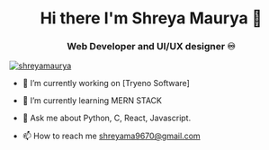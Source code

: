 ### <h1 align='center'>Hi there I'm Shreya Maurya 👋</h1>
<h3 align="center"> Web Developer and UI/UX designer ♾️</h3>

<p align="left"> <a href="https:// " target="blank"><img src="https://img.shields.io/twitter/follow/shreyamaurya?logo=twitter&style=for-the-badge" alt="shreyamaurya" /></a> </p>

 - 🔭 I’m currently working on [Tryeno Software]
<!--(https://github.com/CanisCoder/All-In-One-Application-) -->


- 🌱 I’m currently learning MERN STACK
<!--- 👯 I’m looking to collaborate on ...
- 🤔 I’m looking for help with ...-->
- 💬 Ask me about  Python, C, React, Javascript.

- 📫 How to reach me shreyama9670@gmail.com
<!--- 😄 Pronouns: ... 
- ⚡ Fun fact: ...-->
